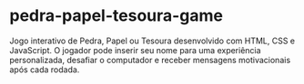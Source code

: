 # pedra-papel-tesoura-game
Jogo interativo de Pedra, Papel ou Tesoura desenvolvido com HTML, CSS e JavaScript. O jogador pode inserir seu nome para uma experiência personalizada, desafiar o computador e receber mensagens motivacionais após cada rodada.
